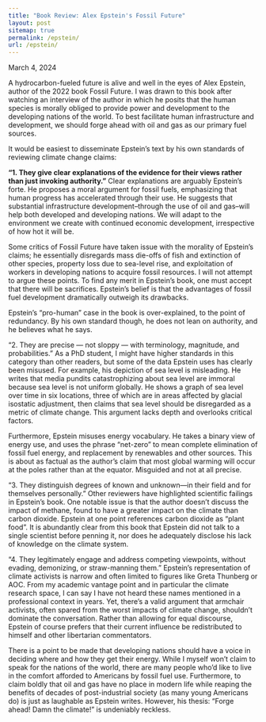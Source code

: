 ```yaml
---
title: "Book Review: Alex Epstein's Fossil Future"
layout: post
sitemap: true
permalink: /epstein/
url: /epstein/
---
```

March 4, 2024

A hydrocarbon-fueled future is alive and well in the eyes of Alex Epstein, author of the 2022 book Fossil Future. I was drawn to this book after watching an interview of the author in which he posits that the human species is morally obliged to provide power and development to the developing nations of the world. To best facilitate human infrastructure and development, we should forge ahead with oil and gas as our primary fuel sources.

It would be easiest to disseminate Epstein’s text by his own standards of reviewing climate change claims:

<strong>“1. They give clear explanations of the evidence for their views rather than just invoking authority.”</strong>
Clear explanations are arguably Epstein’s forte. He proposes a moral argument for fossil fuels, emphasizing that human progress has accelerated through their use. He suggests that substantial infrastructure development–through the use of oil and gas–will help both developed and developing nations. We will adapt to the environment we create with continued economic development, irrespective of how hot it will be. 

Some critics of Fossil Future have taken issue with the morality of Epstein’s claims; he essentially disregards mass die-offs of fish and extinction of other species, property loss due to sea-level rise, and exploitation of workers in developing nations to acquire fossil resources. I will not attempt to argue these points. To find any merit in Epstein’s book, one must accept that there will be sacrifices. Epstein’s belief is that the advantages of fossil fuel development dramatically outweigh its drawbacks.

Epstein’s “pro-human” case in the book is over-explained, to the point of redundancy. By his own standard though, he does not lean on authority, and he believes what he says.

“2. They are precise — not sloppy — with terminology, magnitude, and probabilities.”
As a PhD student, I might have higher standards in this category than other readers, but some of the data Epstein uses has clearly been misused. For example, his depiction of sea level is misleading. He writes that media pundits catastrophizing about sea level are immoral because sea level is not uniform globally. He shows a graph of sea level over time in six locations, three of which are in areas affected by glacial isostatic adjustment, then claims that sea level should be disregarded as a metric of climate change. This argument lacks depth and overlooks critical factors.

Furthermore, Epstein misuses energy vocabulary. He takes a binary view of energy use, and uses the phrase “net-zero” to mean complete elimination of fossil fuel energy, and replacement by renewables and other sources. This is about as factual as the author’s claim that most global warming will occur at the poles rather than at the equator. Misguided and not at all precise.

“3. They distinguish degrees of known and unknown—in their field and for themselves personally.”
Other reviewers have highlighted scientific failings in Epstein’s book. One notable issue is that the author doesn’t discuss the impact of methane, found to have a greater impact on the climate than carbon dioxide. Epstein at one point references carbon dioxide as “plant food”. It is abundantly clear from this book that Epstein did not talk to a single scientist before penning it, nor does he adequately disclose his lack of knowledge on the climate system.

“4. They legitimately engage and address competing viewpoints, without evading, demonizing, or straw-manning them.”
Epstein’s representation of climate activists is narrow and often limited to figures like Greta Thunberg or AOC. From my academic vantage point and in particular the climate research space, I can say I have not heard these names mentioned in a professional context in years. Yet, there’s a valid argument that armchair activists, often spared from the worst impacts of climate change, shouldn’t dominate the conversation. Rather than allowing for equal discourse, Epstein of course prefers that their current influence be redistributed to himself and other libertarian commentators.

There is a point to be made that developing nations should have a voice in deciding where and how they get their energy. While I myself won’t claim to speak for the nations of the world, there are many people who’d like to live in the comfort afforded to Americans by fossil fuel use. Furthermore, to claim boldly that oil and gas have no place in modern life while reaping the benefits of decades of post-industrial society (as many young Americans do) is just as laughable as Epstein writes. However, his thesis: “Forge ahead! Damn the climate!” is undeniably reckless.

